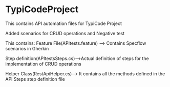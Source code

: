 # TypiCodeProject

This contains API automation files for TypiCode Project


Added scenarios for CRUD operations and Negative test

This contains: Feature File(APItests.feature) --> Contains Specflow scenarios in Gherkin

Step definition(APItestsSteps.cs)-->Actual definition of steps for the implementation of CRUD operations

Helper Class(RestApiHelper.cs)--> It contains all the methods defined in the API Steps step definition file
